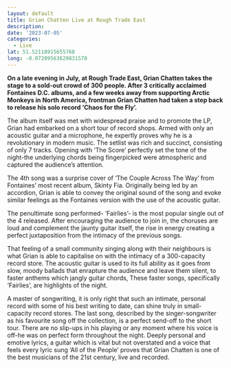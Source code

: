```yaml
---
layout: default
title: Grian Chatten Live at Rough Trade East
description:
date: '2023-07-05'
categories:
  - Live
lat: 51.52118915655768
long: -0.07209563629831578
---
```


**On a late evening in July, at Rough Trade East, Grian Chatten takes the stage to a sold-out crowd of 300 people. After 3 critically acclaimed Fontaines D.C. albums, and a few weeks away from supporting Arctic Monkeys in North America, frontman Grian Chatten had taken a step back to release his solo record ‘Chaos for the Fly’.**

The album itself was met with widespread praise and to promote the LP, Grian had embarked on a short tour of record shops. Armed with only an acoustic guitar and a microphone, he expertly proves why he is a revolutionary in modern music. The setlist was rich and succinct, consisting of only 7 tracks. Opening with ‘The Score’ perfectly set the tone of the night-the underlying chords being fingerpicked were atmospheric and captured the audience’s attention.  

The 4th song was a surprise cover of ‘The Couple Across The Way’ from Fontaines’ most recent album, Skinty Fia. Originally being led by an accordion, Grian is able to convey the original sound of the song and evoke similar feelings as the Fontaines version with the use of the acoustic guitar.

The penultimate song performed- ‘Fairlies’- is the most popular single out of the 4 released. After encouraging the audience to join in, the choruses are loud and complement the jaunty guitar itself, the rise in energy creating a perfect juxtaposition from the intimacy of the previous songs.

That feeling of a small community singing along with their neighbours is what Grian is able to capitalise on with the intimacy of a 300-capacity record store. The acoustic guitar is used to its full ability as it goes from slow, moody ballads that enrapture the audience and leave them silent, to faster anthems which jangly guitar chords, These faster songs, specifically ‘Fairlies’, are highlights of the night.

A master of songwriting, it is only right that such an intimate, personal record with some of his best writing to date, can shine truly in small-capacity record stores. The last song, described by the singer-songwriter as his favourite song off the collection, is a perfect send-off to the short tour. There are no slip-ups in his playing or any moment where his voice is off-he was on perfect form throughout the night. Deeply personal and emotive lyrics, a guitar which is vital but not overstated and a voice that feels every lyric sung ‘All of the People’ proves that Grian Chatten is one of the best musicians of the 21st century, live and recorded.
